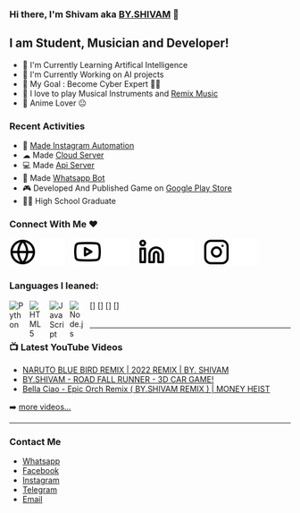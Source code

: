 ### Hi there, I'm Shivam aka [BY.SHIVAM](https://g.co/kgs/nsGsHx) 👋

## I am Student, Musician and Developer!
- 🤖 I'm Currently Learning Artifical Intelligence 
- 🏧 I'm Currently Working on AI projects 
- 🥅 My Goal : Become Cyber Expert 🐱‍💻
- 🎵 I love to play Musical Instruments and [Remix Music](youtube)
- 💝 Anime Lover 😐

### Recent Activities 

- 🏧 [Made Instagram Automation](https://instagram.com/by.shivam_ai)
- ☁ Made [Cloud Server](https://cloud.byshivam.ml/)
- 💻 Made [Api Server](https://api.byshivam.ml/)
- 🤖 Made [Whatsapp Bot](https://github.com/byshivam/L4663R-BOT-RE)
- 🎮 Developed And Published Game on [Google Play Store](https://play.google.com/store/apps/details?id=com.byshivam.roadfall)
- 👨‍🎓 High School Graduate

### Connect With Me ♥


[![website](./img/globe-light.svg)](https://byshivam.ml#gh-light-mode-only)
[![website](./img/globe-dark.svg)](https://byshivam.ml#gh-dark-mode-only)
&nbsp;&nbsp;
[![website](./img/youtube-light.svg)](https://youtube.com/byshivamrebooted#gh-light-mode-only)
[![website](./img/youtube-dark.svg)](https://youtube.com/byshivamrebooted#gh-dark-mode-only)
&nbsp;&nbsp;
[![website](./img/linkedin-light.svg)](https://linkedin.com/in/byshivam#gh-light-mode-only)
[![website](./img/linkedin-dark.svg)](https://linkedin.com/in/byshivam#gh-dark-mode-only)
&nbsp;&nbsp;
[![website](./img/instagram-light.svg)](https://instagram.com/by.shivamyt#gh-light-mode-only)
[![website](./img/instagram-dark.svg)](https://instagram.com/by.shivamyt#gh-dark-mode-only)

### Languages I leaned:
[<img align="left" alt="Python" width="26px" src="https://cdn.jsdelivr.net/gh/devicons/devicon/icons/python/python-original.svg" style="padding-right:10px;" />]
[<img align="left" alt="HTML5" width="26px" src="https://cdn.jsdelivr.net/gh/devicons/devicon/icons/html5/html5-original.svg" style="padding-right:10px;" />]
[<img align="left" alt="JavaScript" width="26px" src="https://cdn.jsdelivr.net/gh/devicons/devicon/icons/javascript/javascript-original.svg" style="padding-right:10px;" />]
[<img align="left" alt="Node.js" width="26px" src="https://cdn.jsdelivr.net/gh/devicons/devicon/icons/nodejs/nodejs-original.svg" style="padding-right:10px;" />]
<br />
<br />

---

### 📺 Latest YouTube Videos

<!-- YOUTUBE:START -->
- [NARUTO BLUE BIRD REMIX | 2022 REMIX | BY. SHIVAM](https://www.youtube.com/watch?v=YvuVkaFXDqI)
- [BY.SHIVAM - ROAD FALL RUNNER - 3D CAR GAME!](https://www.youtube.com/watch?v=b2L61RSK4hM)
- [Bella Ciao - Epic Orch Remix ( BY.SHIVAM REMIX ) | MONEY HEIST](https://www.youtube.com/watch?v=JuV_MXrDTVw)
<!-- YOUTUBE:END -->

➡️ [more videos...](https://youtube.com/byshivamrebooted)

---

### Contact Me

- [Whatsapp](https://wa.me/917217810625?text=Hello%20Shivam!%20I%20found%20your%20Number%20on%20GitHub%20%3A)
- [Facebook](https://facebook.com/byshivam)
- [Instagram](https://instagram.com/by.shivamyt)
- [Telegram](https://t.me/byshivam)
- [Email](mailto:byshivamofficial@gmail.com)
